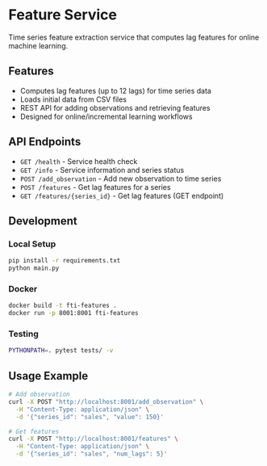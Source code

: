 # Feature Service

Time series feature extraction service that computes lag features for online machine learning.

## Features

- Computes lag features (up to 12 lags) for time series data
- Loads initial data from CSV files
- REST API for adding observations and retrieving features
- Designed for online/incremental learning workflows

## API Endpoints

- `GET /health` - Service health check
- `GET /info` - Service information and series status
- `POST /add_observation` - Add new observation to time series
- `POST /features` - Get lag features for a series
- `GET /features/{series_id}` - Get lag features (GET endpoint)

## Development

### Local Setup

```bash
pip install -r requirements.txt
python main.py
```

### Docker

```bash
docker build -t fti-features .
docker run -p 8001:8001 fti-features
```

### Testing

```bash
PYTHONPATH=. pytest tests/ -v
```

## Usage Example

```bash
# Add observation
curl -X POST "http://localhost:8001/add_observation" \
  -H "Content-Type: application/json" \
  -d '{"series_id": "sales", "value": 150}'

# Get features
curl -X POST "http://localhost:8001/features" \
  -H "Content-Type: application/json" \
  -d '{"series_id": "sales", "num_lags": 5}'
```